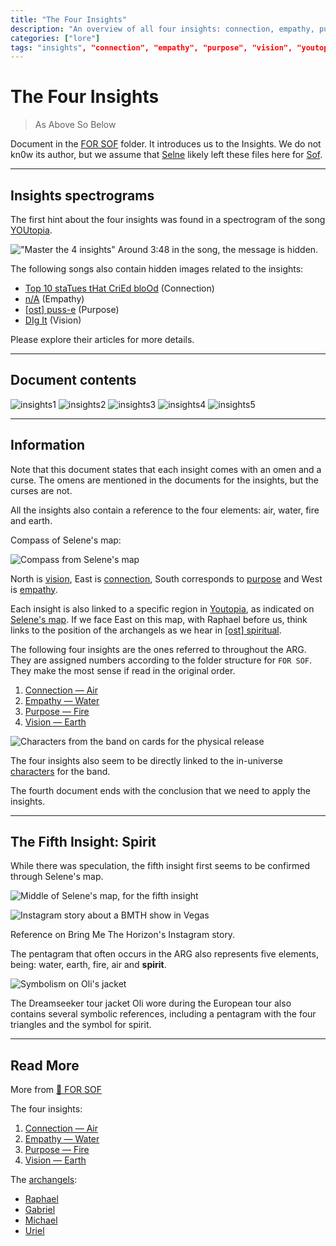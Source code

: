 ```yaml
---
title: "The Four Insights"
description: "An overview of all four insights: connection, empathy, purpose, vision."
categories: ["lore"]
tags: "insights", "connection", "empathy", "purpose", "vision", "youtopia", "for sof"
---
```

# The Four Insights

> As Above So Below

Document in the [FOR SOF](../files/for-sof) folder. It introduces us to the Insights. We do not kn0w its author, but we assume that [Selne](../characters/selene) likely left these files here for [Sof](../characters/sof).

***

## Insights spectrograms

The first hint about the four insights was found in a spectrogram of the song [YOUtopia](../music/song-youtopia).

!["Master the 4 insights"](../../Resources/lore/insights/empathy/img_2.png)
Around 3:48 in the song, the message is hidden.

The following songs also contain hidden images related to the insights:

- [Top 10 staTues tHat CriEd bloOd](../music/song-top10) (Connection)
- [n/A](../music/song-na) (Empathy)
- [[ost] puss-e](../music/song-pusse) (Purpose)
- [DIg It](../music/song-digit) (Vision)

Please explore their articles for more details.

***

## Document contents

![insights1](../../Resources/lore/insights/theinsights-1.png)
![insights2](../../Resources/lore/insights/theinsights-2.png)
![insights3](../../Resources/lore/insights/theinsights-3.png)
![insights4](../../Resources/lore/insights/theinsights-4.png)
![insights5](../../Resources/lore/insights/theinsights-5.png)

***

## Information

Note that this document states that each insight comes with an omen and a curse. 
The omens are mentioned in the documents for the insights, but the curses are not.

All the insights also contain a reference to the four elements: air, water, fire and earth.

Compass of Selene's map:

![Compass from Selene's map](../../Resources/lore/insights/insight-directions.png)

North is [vision](insight4-vision), East is [connection](insight1-connection), 
South corresponds to [purpose](insight3-purpose) and West is [empathy](insight2-empathy).

Each insight is also linked to a specific region in [Youtopia](youtopia), as indicated on 
[Selene's map](../files/for-sof#YOUTOPIA_selenes_mapvis). If we face East on this map, 
with Raphael before us, think links to the position of the archangels as we hear in [[ost] spiritual](../music/song-spiritual).

The following four insights are the ones referred to throughout the ARG. 
They are assigned numbers according to the folder structure for `FOR SOF`. 
They make the most sense if read in the original order.

1. [Connection — Air](insight1-connection)
2. [Empathy — Water](insight2-empathy)
3. [Purpose — Fire](insight3-purpose)
4. [Vision — Earth](insight4-vision)

![Characters from the band on cards for the physical release](../../Resources/characters/band-cards.png)

The four insights also seem to be directly linked to the in-universe [characters](../characters/characters#band-members) 
for the band.

The fourth document ends with the conclusion that we need to apply the insights.

***

## The Fifth Insight: Spirit

While there was speculation, the fifth insight first seems to be confirmed through Selene's map.

![Middle of Selene's map, for the fifth insight](../../Resources/lore/insights/fifth-insight.png)

![Instagram story about a BMTH show in Vegas](../../Resources/lore/insights/insta_las_vegas_story_fifth_element.png)

Reference on Bring Me The Horizon's Instagram story.

The pentagram that often occurs in the ARG also represents five elements, being: 
water, earth, fire, air and **spirit**. 

![Symbolism on Oli's jacket](../../Resources/lore/insights/oli_costume_spirit.png)

The Dreamseeker tour jacket Oli wore during the European tour also contains 
several symbolic references, including a pentagram with the four triangles 
and the symbol for spirit.

***

## Read More

More from [📁 FOR SOF](../files/for-sof)

The four insights:

1. [Connection — Air](insight1-connection)
2. [Empathy — Water](insight2-empathy)
3. [Purpose — Fire](insight3-purpose)
4. [Vision — Earth](insight4-vision)

The [archangels](../characters#archangels):

- [Raphael](../characters/raphael)
- [Gabriel](../characters/gabriel)
- [Michael](../characters/michael)
- [Uriel](../characters/uriel)
